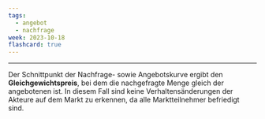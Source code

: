 ```yaml
---
tags:
  - angebot
  - nachfrage
week: 2023-10-18
flashcard: true
---
```

***

Der Schnittpunkt der Nachfrage- sowie Angebotskurve ergibt den **Gleichgewichtspreis**, bei dem die nachgefragte Menge gleich der angebotenen ist. In diesem Fall sind keine Verhaltensänderungen der Akteure auf dem Markt zu erkennen, da alle Marktteilnehmer befriedigt sind.
